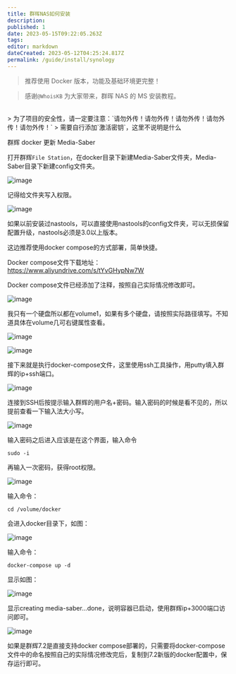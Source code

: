 ```yaml
---
title: 群晖NAS如何安装
description:
published: 1
date: 2023-05-15T09:22:05.263Z
tags:
editor: markdown
dateCreated: 2023-05-12T04:25:24.817Z
permalink: /guide/install/synology
---
```


> 推荐使用 Docker 版本，功能及基础环境更完整！

> 感谢`@WhoisKB` 为大家带来，群晖 NAS 的 MS 安装教程。

<br>
> 为了项目的安全性，请一定要注意：`请勿外传！请勿外传！请勿外传！请勿外传！请勿外传！`
> 需要自行添加`激活密钥`，这里不说明是什么
<br>

群辉 docker 更新 Media-Saber

打开群辉`File Station`，在docker目录下新建Media-Saber文件夹，Media-Saber目录下新建config文件夹。

![image](https://github.com/xylplm/media-saber-wiki/assets/63866719/b3e6451f-88cc-436b-a98c-1b8cb794973a)

记得给文件夹写入权限。

![image](https://github.com/xylplm/media-saber-wiki/assets/63866719/a74a829f-d8da-404e-9363-30478ea6965a)

如果以前安装过nastools，可以直接使用nastools的config文件夹，可以无损保留配置升级，nastools必须是3.0以上版本。

这边推荐使用docker compose的方式部署，简单快捷。
 
Docker compose文件下载地址：https://www.aliyundrive.com/s/tYvGHypNw7W

Docker compose文件已经添加了注释，按照自己实际情况修改即可。

![image](https://github.com/xylplm/media-saber-wiki/assets/63866719/49b882d6-8a34-4a85-9aff-b8206b04f7e7)

我只有一个硬盘所以都在volume1，如果有多个硬盘，请按照实际路径填写。不知道具体在volume几可右键属性查看。

![image](https://github.com/xylplm/media-saber-wiki/assets/63866719/f851bb65-988b-47d8-b0c3-6c38f3797eb3)

![image](https://github.com/xylplm/media-saber-wiki/assets/63866719/fcba49b0-a8e0-409c-afdb-d3aa58dfac29)

接下来就是执行docker-compose文件，这里使用ssh工具操作，用putty填入群辉的ip+ssh端口。

![image](https://github.com/xylplm/media-saber-wiki/assets/63866719/fa82dca5-fd4c-4614-9965-c88f9937190b)

连接到SSH后按提示输入群辉的用户名+密码。输入密码的时候是看不见的，所以提前查看一下输入法大小写。

![image](https://github.com/xylplm/media-saber-wiki/assets/63866719/e9caa4eb-3be9-4a22-af99-6af2e8382216)

输入密码之后进入应该是在这个界面，输入命令
```shell 
sudo -i
```

再输入一次密码，获得root权限。

![image](https://github.com/xylplm/media-saber-wiki/assets/63866719/260b9b30-5376-408e-97c5-34a76a306877)

输入命令：

```shell
cd /volume/docker
```

会进入docker目录下，如图：

![image](https://github.com/xylplm/media-saber-wiki/assets/63866719/34ef37f8-c0ff-471f-a274-8be4e26df0d6)

输入命令：

```shell 
docker-compose up -d
```

显示如图：

![image](https://github.com/xylplm/media-saber-wiki/assets/63866719/5264c50f-7379-45a6-9757-1e71a5e92aa7)

显示creating media-saber...done，说明容器已启动，使用群辉ip+3000端口访问即可。

![image](https://github.com/xylplm/media-saber-wiki/assets/63866719/108a9b13-f756-4414-ac76-fffe78139e1c)

如果是群辉7.2是直接支持docker compose部署的，只需要将docker-compose文件中的命名按照自己的实际情况修改完后，复制到7.2新版的docker配置中，保存运行即可。
